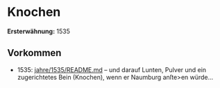 # Knochen

**Ersterwähnung:** 1535

## Vorkommen
- 1535: [jahre/1535/README.md](../jahre/1535/README.md) – und darauf Lunten, Pulver und ein zugerichtetes
Bein (Knochen), wenn er Naumburg anſte>en würde...
